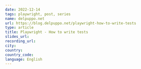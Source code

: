 ```yaml
---
date: 2022-12-14
tags: playwright, post, series
name: delpuppo.net
url: https://blog.delpuppo.net/playwright-how-to-write-tests
type: article
title: Playwright - How to write tests
slides_url:
recording_url:
city:
country:
country_code:
language: English
---
```


